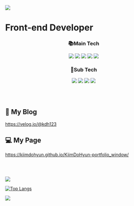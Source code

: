 <img src="https://capsule-render.vercel.app/api?type=rect&color=auto&height=200&section=header&text=김도현&fontSize=90" />

<br>

<h1>Front-end Developer</h1>

<div align=center> 
<h3>📚Main Tech</h3>
</div>

<div align=center>
<img src="https://img.shields.io/badge/react-61DAFB?style=for-the-badge&logo=react&logoColor=white"> 
<img src="https://img.shields.io/badge/redux-764abc?style=for-the-badge&logo=redux&logoColor=white">
<img src="https://img.shields.io/badge/javascript-F7DF1E?style=for-the-badge&logo=javascript&logoColor=white"> 
 <img src="https://img.shields.io/badge/html5-E34F26?style=for-the-badge&logo=html5&logoColor=white"> 
<img src="https://img.shields.io/badge/css-1572B6?style=for-the-badge&logo=css3&logoColor=white"> 
</div>

<div align=center> 
<h3>📌Sub Tech</h3>
</div>

<div align=center>
<img src="https://img.shields.io/badge/typescript-3178C6?style=for-the-badge&logo=typescript&logoColor=white">
<img src="https://img.shields.io/badge/bootstrap-7952B3?style=for-the-badge&logo=bootstrap&logoColor=white">
<img src="https://img.shields.io/badge/tailwind-06b6d4?style=for-the-badge&logo=tailwindcss&logoColor=white">
<img src="https://img.shields.io/badge/node.js-339933?style=for-the-badge&logo=Node.js&logoColor=white">
</div>

<br><br>

<h2>📃 My Blog</h2>

https://velog.io/@kdh123

<h2>💻 My Page</h2>

https://kiimdohyun.github.io/KiimDoHyun-portfolio_window/

<br><br>

<img src="https://github-readme-stats.vercel.app/api?username=KiimDoHyun&show_icons=true">

[![Top Langs](https://github-readme-stats.vercel.app/api/top-langs/?username=KiimDoHyun&langs_count=5)](https://github.com/anuraghazra/github-readme-stats)

<img src="https://github-readme-stats.vercel.app/api/top-langs/?username=KiimDoHyun&layout=compact">
